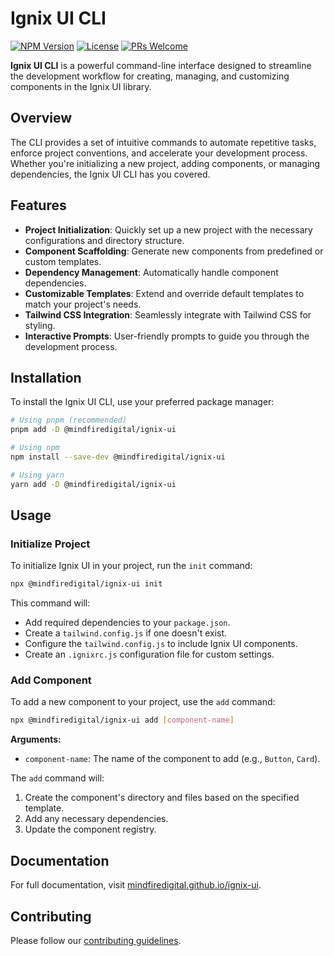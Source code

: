 # Ignix UI CLI

[![NPM Version](https://img.shields.io/npm/v/@mindfiredigital/ignix-ui.svg)](https://www.npmjs.com/package/@mindfiredigital/ignix-ui)
[![License](https://img.shields.io/npm/l/@mindfiredigital/ignix-ui.svg)](https://github.com/mindfiredigital/ignix-ui/blob/main/LICENSE)
[![PRs Welcome](https://img.shields.io/badge/PRs-welcome-brightgreen.svg)](../../CONTRIBUTING.md)

**Ignix UI CLI** is a powerful command-line interface designed to streamline the development workflow for creating, managing, and customizing components in the Ignix UI library.

## Overview

The CLI provides a set of intuitive commands to automate repetitive tasks, enforce project conventions, and accelerate your development process. Whether you're initializing a new project, adding components, or managing dependencies, the Ignix UI CLI has you covered.

## Features

- **Project Initialization**: Quickly set up a new project with the necessary configurations and directory structure.
- **Component Scaffolding**: Generate new components from predefined or custom templates.
- **Dependency Management**: Automatically handle component dependencies.
- **Customizable Templates**: Extend and override default templates to match your project's needs.
- **Tailwind CSS Integration**: Seamlessly integrate with Tailwind CSS for styling.
- **Interactive Prompts**: User-friendly prompts to guide you through the development process.

## Installation

To install the Ignix UI CLI, use your preferred package manager:

```bash
# Using pnpm (recommended)
pnpm add -D @mindfiredigital/ignix-ui

# Using npm
npm install --save-dev @mindfiredigital/ignix-ui

# Using yarn
yarn add -D @mindfiredigital/ignix-ui
```

## Usage

### Initialize Project

To initialize Ignix UI in your project, run the `init` command:

```bash
npx @mindfiredigital/ignix-ui init
```

This command will:

- Add required dependencies to your `package.json`.
- Create a `tailwind.config.js` if one doesn't exist.
- Configure the `tailwind.config.js` to include Ignix UI components.
- Create an `.ignixrc.js` configuration file for custom settings.

### Add Component

To add a new component to your project, use the `add` command:

```bash
npx @mindfiredigital/ignix-ui add [component-name]
```

**Arguments:**

- `component-name`: The name of the component to add (e.g., `Button`, `Card`).

The `add` command will:

1. Create the component's directory and files based on the specified template.
2. Add any necessary dependencies.
3. Update the component registry.

## Documentation

For full documentation, visit [mindfiredigital.github.io/ignix-ui](https://mindfiredigital.github.io/ignix-ui/).

## Contributing

Please follow our [contributing guidelines](https://mindfiredigital.github.io/ignix-ui/docs/contribution-guide/how-to-contribute).
